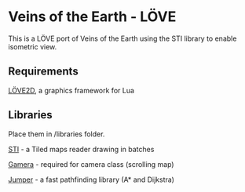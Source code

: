 # Veins of the Earth - LÖVE

This is a LÖVE port of Veins of the Earth using the STI library to enable isometric view.

## Requirements

[LÖVE2D](http://love2d.org/), a graphics framework for Lua

## Libraries

Place them in /libraries folder.

[STI](https://github.com/karai17/Simple-Tiled-Implementation) - a Tiled maps reader drawing in batches

[Gamera](https://github.com/kikito/gamera) - required for camera class (scrolling map)

[Jumper](https://github.com/Yonaba/Jumper) - a fast pathfinding library (A* and Dijkstra)
